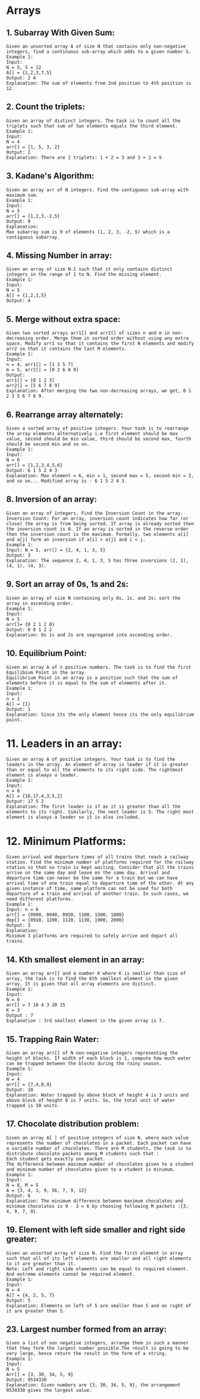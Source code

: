 # Arrays
## 1. Subarray With Given Sum: 
    Given an unsorted array A of size N that contains only non-negative integers, find a continuous sub-array which adds to a given number S.  
    Example 1:  
    Input:  
    N = 5, S = 12  
    A[] = {1,2,3,7,5}
    Output: 2 4  
    Explanation: The sum of elements from 2nd position to 4th position is 12.  

## 2. Count the triplets:
    Given an array of distinct integers. The task is to count all the triplets such that sum of two elements equals the third element.  
    Example 1:  
    Input:  
    N = 4  
    arr[] = {1, 5, 3, 2}  
    Output: 2  
    Explanation: There are 2 triplets: 1 + 2 = 3 and 3 + 2 = 5   

## 3. Kadane's Algorithm:
    Given an array arr of N integers. Find the contiguous sub-array with maximum sum.  
    Example 1:
    Input:
    N = 5
    arr[] = {1,2,3,-2,5}
    Output: 9
    Explanation:
    Max subarray sum is 9 of elements (1, 2, 3, -2, 5) which is a contiguous subarray.  

## 4. Missing Number in array:
    Given an array of size N-1 such that it only contains distinct integers in the range of 1 to N. Find the missing element.
    Example 1:
    Input:
    N = 5
    A[] = {1,2,3,5}
    Output: 4

## 5. Merge without extra space:
    Given two sorted arrays arr1[] and arr2[] of sizes n and m in non-decreasing order. Merge them in sorted order without using any extra space. Modify arr1 so that it contains the first N elements and modify arr2 so that it contains the last M elements.
    Example 1:
    Input: 
    n = 4, arr1[] = [1 3 5 7] 
    m = 5, arr2[] = [0 2 6 8 9]
    Output: 
    arr1[] = [0 1 2 3]
    arr2[] = [5 6 7 8 9]
    Explanation: After merging the two non-decreasing arrays, we get, 0 1 2 3 5 6 7 8 9.

## 6. Rearrange array alternately:
    Given a sorted array of positive integers. Your task is to rearrange  the array elements alternatively i.e first element should be max value, second should be min value, third should be second max, fourth should be second min and so on.
    Example 1:
    Input:
    N = 6
    arr[] = {1,2,3,4,5,6}
    Output: 6 1 5 2 4 3
    Explanation: Max element = 6, min = 1, second max = 5, second min = 2, and so on... Modified array is : 6 1 5 2 4 3.

## 8. Inversion of an array:
    Given an array of integers. Find the Inversion Count in the array. Inversion Count: For an array, inversion count indicates how far (or close) the array is from being sorted. If array is already sorted then the inversion count is 0. If an array is sorted in the reverse order then the inversion count is the maximum. Formally, two elements a[i] and a[j] form an inversion if a[i] > a[j] and i < j.  
    Example 1:
    Input: N = 5, arr[] = {2, 4, 1, 3, 5}
    Output: 3
    Explanation: The sequence 2, 4, 1, 3, 5 has three inversions (2, 1), (4, 1), (4, 3).  

## 9. Sort an array of 0s, 1s and 2s:
    Given an array of size N containing only 0s, 1s, and 2s; sort the array in ascending order.
    Example 1:
    Input: 
    N = 5
    arr[]= {0 2 1 2 0}
    Output: 0 0 1 2 2
    Explanation: 0s 1s and 2s are segregated into ascending order.

## 10. Equilibrium Point:
    Given an array A of n positive numbers. The task is to find the first Equilibium Point in the array. 
    Equilibrium Point in an array is a position such that the sum of elements before it is equal to the sum of elements after it.
    Example 1:
    Input:
    n = 1
    A[] = {1}
    Output: 1
    Explanation: Since its the only element hence its the only equilibrium point. 

# 11. Leaders in an array:
    Given an array A of positive integers. Your task is to find the leaders in the array. An element of array is leader if it is greater than or equal to all the elements to its right side. The rightmost element is always a leader. 
    Example 1:
    Input:
    n = 6
    A[] = {16,17,4,3,5,2}
    Output: 17 5 2
    Explanation: The first leader is 17 as it is greater than all the elements to its right. Similarly, the next leader is 5. The right most element is always a leader so it is also included.

# 12. Minimum Platforms:
    Given arrival and departure times of all trains that reach a railway station. Find the minimum number of platforms required for the railway station so that no train is kept waiting. Consider that all the trains arrive on the same day and leave on the same day. Arrival and departure time can never be the same for a train but we can have arrival time of one train equal to departure time of the other. At any given instance of time, same platform can not be used for both departure of a train and arrival of another train. In such cases, we need different platforms.
    Example 1:
    Input: n = 6 
    arr[] = {0900, 0940, 0950, 1100, 1500, 1800}
    dep[] = {0910, 1200, 1120, 1130, 1900, 2000}
    Output: 3
    Explanation: 
    Minimum 3 platforms are required to safely arrive and depart all trains.
## 14. Kth smallest element in an array:
    Given an array arr[] and a number K where K is smaller than size of array, the task is to find the Kth smallest element in the given array. It is given that all array elements are distinct.
    Example 1:
    Input:
    N = 6
    arr[] = 7 10 4 3 20 15
    K = 3
    Output : 7
    Explanation : 3rd smallest element in the given array is 7.

## 15. Trapping Rain Water:
    Given an array arr[] of N non-negative integers representing the height of blocks. If width of each block is 1, compute how much water can be trapped between the blocks during the rainy season. 
    Example 1:
    Input:
    N = 4
    arr[] = {7,4,0,9}
    Output: 10
    Explanation: Water trapped by above block of height 4 is 3 units and above block of height 0 is 7 units. So, the total unit of water trapped is 10 units.

## 17. Chocolate distribution problem:
    Given an array A[ ] of positive integers of size N, where each value represents the number of chocolates in a packet. Each packet can have a variable number of chocolates. There are M students, the task is to distribute chocolate packets among M students such that :
    Each student gets exactly one packet.
    The difference between maximum number of chocolates given to a student and minimum number of chocolates given to a student is minimum.
    Example 1:
    Input:
    N = 8, M = 5
    A = {3, 4, 1, 9, 56, 7, 9, 12}
    Output: 6
    Explanation: The minimum difference between maximum chocolates and minimum chocolates is 9 - 3 = 6 by choosing following M packets :{3, 4, 9, 7, 9}.
## 19. Element with left side smaller and right side greater:
    Given an unsorted array of size N. Find the first element in array such that all of its left elements are smaller and all right elements to it are greater than it.
    Note: Left and right side elements can be equal to required element. And extreme elements cannot be required element.
    Example 1:
    Input:  
    N = 4
    A[] = {4, 2, 5, 7}
    Output: 5
    Explanation: Elements on left of 5 are smaller than 5 and on right of it are greater than 5.

## 23. Largest number formed from an array:
    Given a list of non negative integers, arrange them in such a manner that they form the largest number possible.The result is going to be very large, hence return the result in the form of a string.
    Example 1:
    Input: 
    N = 5
    Arr[] = {3, 30, 34, 5, 9}
    Output: 9534330
    Explanation: Given numbers are {3, 30, 34, 5, 9}, the arrangement 9534330 gives the largest value.